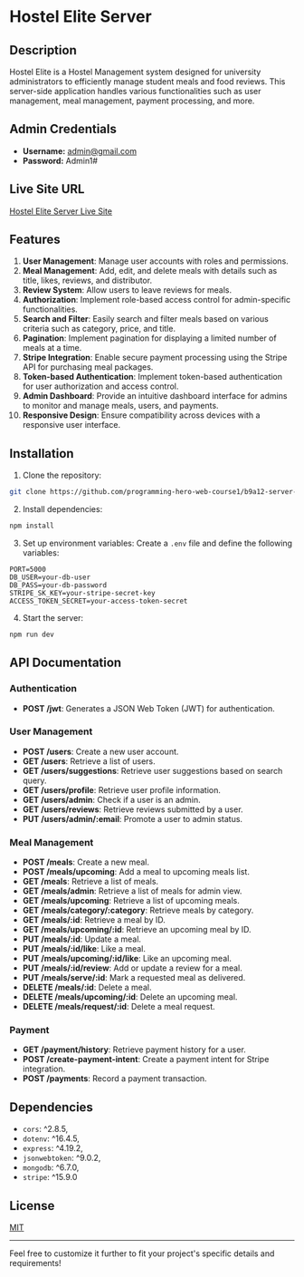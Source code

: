 # Hostel Elite Server

## Description

Hostel Elite is a Hostel Management system designed for university administrators to efficiently manage student meals and food reviews. This server-side application handles various functionalities such as user management, meal management, payment processing, and more.

## Admin Credentials

- **Username:** admin@gmail.com
- **Password:** Admin1#

## Live Site URL

[Hostel Elite Server Live Site](https://hostel-elite.vercel.app/)

## Features

1. **User Management**: Manage user accounts with roles and permissions.
2. **Meal Management**: Add, edit, and delete meals with details such as title, likes, reviews, and distributor.
3. **Review System**: Allow users to leave reviews for meals.
4. **Authorization**: Implement role-based access control for admin-specific functionalities.
5. **Search and Filter**: Easily search and filter meals based on various criteria such as category, price, and title.
6. **Pagination**: Implement pagination for displaying a limited number of meals at a time.
7. **Stripe Integration**: Enable secure payment processing using the Stripe API for purchasing meal packages.
8. **Token-based Authentication**: Implement token-based authentication for user authorization and access control.
9. **Admin Dashboard**: Provide an intuitive dashboard interface for admins to monitor and manage meals, users, and payments.
10. **Responsive Design**: Ensure compatibility across devices with a responsive user interface.

## Installation

1. Clone the repository:

```bash
git clone https://github.com/programming-hero-web-course1/b9a12-server-side-shaishabcoding.git
```

2. Install dependencies:

```bash
npm install
```

3. Set up environment variables: Create a `.env` file and define the following variables:

```
PORT=5000
DB_USER=your-db-user
DB_PASS=your-db-password
STRIPE_SK_KEY=your-stripe-secret-key
ACCESS_TOKEN_SECRET=your-access-token-secret
```

4. Start the server:

```bash
npm run dev
```

## API Documentation

### Authentication

- **POST /jwt**: Generates a JSON Web Token (JWT) for authentication.

### User Management

- **POST /users**: Create a new user account.
- **GET /users**: Retrieve a list of users.
- **GET /users/suggestions**: Retrieve user suggestions based on search query.
- **GET /users/profile**: Retrieve user profile information.
- **GET /users/admin**: Check if a user is an admin.
- **GET /users/reviews**: Retrieve reviews submitted by a user.
- **PUT /users/admin/:email**: Promote a user to admin status.

### Meal Management

- **POST /meals**: Create a new meal.
- **POST /meals/upcoming**: Add a meal to upcoming meals list.
- **GET /meals**: Retrieve a list of meals.
- **GET /meals/admin**: Retrieve a list of meals for admin view.
- **GET /meals/upcoming**: Retrieve a list of upcoming meals.
- **GET /meals/category/:category**: Retrieve meals by category.
- **GET /meals/:id**: Retrieve a meal by ID.
- **GET /meals/upcoming/:id**: Retrieve an upcoming meal by ID.
- **PUT /meals/:id**: Update a meal.
- **PUT /meals/:id/like**: Like a meal.
- **PUT /meals/upcoming/:id/like**: Like an upcoming meal.
- **PUT /meals/:id/review**: Add or update a review for a meal.
- **PUT /meals/serve/:id**: Mark a requested meal as delivered.
- **DELETE /meals/:id**: Delete a meal.
- **DELETE /meals/upcoming/:id**: Delete an upcoming meal.
- **DELETE /meals/request/:id**: Delete a meal request.

### Payment

- **GET /payment/history**: Retrieve payment history for a user.
- **POST /create-payment-intent**: Create a payment intent for Stripe integration.
- **POST /payments**: Record a payment transaction.

## Dependencies

- `cors`: ^2.8.5,
- `dotenv`: ^16.4.5,
- `express`: ^4.19.2,
- `jsonwebtoken`: ^9.0.2,
- `mongodb`: ^6.7.0,
- `stripe`: ^15.9.0

## License

[MIT](LICENSE)

---

Feel free to customize it further to fit your project's specific details and requirements!
